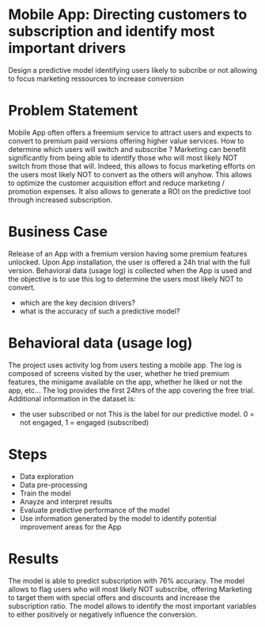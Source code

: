 # Mobile App: Directing customers to subscription and identify most important drivers
Design a predictive model identifying users likely to subcribe or not allowing to focus marketing ressources to increase conversion

# Problem Statement

Mobile App often offers a freemium service to attract users and expects to convert to premium paid versions offering higher value services.
How to determine which users will switch and subscribe ?
Marketing can benefit significantly from being able to identify those who will most likely NOT switch from those that will. Indeed, this allows to focus marketing efforts on the users most likely NOT to convert as the others will anyhow. This allows to optimize the customer acquisition effort and reduce marketing / promotion expenses. It also allows to generate a ROI on the predictive tool through increased subscription.

# Business Case

Release of an App with a fremium version having some premium features unlocked.
Upon App installation, the user is offered a 24h trial with the full version.
Behavioral data (usage log) is collected when the App is used and the objective is to use this log to determine the users most likely NOT to convert.
- which are the key decision drivers?
- what is the accuracy of such a predictive model?

# Behavioral data (usage log)

The project uses activity log from users testing a mobile app.
The log is composed of screens visited by the user, whether he tried premium features, the minigame available on the app, whether he liked or not the app, etc...
The log provides the first 24hrs of the app covering the free trial.
Additional information in the dataset is:
- the user subscribed or not
This is the label for our predictive model. 0 = not engaged, 1 = engaged (subscribed)

# Steps
- Data exploration
- Data pre-processing
- Train the model
- Anayze and interpret results
- Evaluate predictive performance of the model
- Use information generated by the model to identify potential improvement areas for the App

# Results
The model is able to predict subscription with 76% accuracy.
The model allows to flag users who will most likely NOT subscribe, offering Marketing to target them with special offers and discounts and increase the subscription ratio.
The model allows to identify the most important variables to either positively or negatively influence the conversion.

